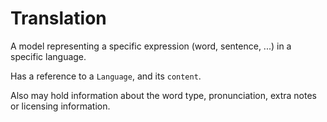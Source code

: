 # Translation

A model representing a specific expression (word, sentence, ...) in a specific language.

Has a reference to a `Language`, and its `content`.

Also may hold information about the word type, pronunciation, extra notes or licensing information.